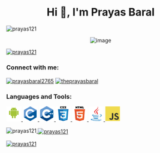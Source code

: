 <h1 align="center">Hi 👋, I'm Prayas Baral</h1>
<p align="left"> <img src="https://komarev.com/ghpvc/?username=prayas121&label=Profile%20views&color=0e75b6&style=flat" alt="prayas121" /> </p>

<div align="center">
  <img height="300" width="auto" src=https://user-images.githubusercontent.com/https://www.google.com/url?sa=i&url=https%3A%2F%2Fgithub.com%2Fecoknows&psig=AOvVaw20UKP9d6Z_9Gq12F71WEHm&ust=1709352110575000&source=images&cd=vfe&opi=89978449&ved=0CBIQjRxqFwoTCPiV3_6W0oQDFQAAAAAdAAAAABAE" alt="image"  />
</div>


<p align="left"> <a href="https://github.com/ryo-ma/github-profile-trophy"><img src="https://github-profile-trophy.vercel.app/?username=prayas121" alt="prayas121" /></a> </p>

<h3 align="left">Connect with me:</h3>
<p align="left">
<a href="https://fb.com/prayasbaral2765" target="blank"><img align="center" src="https://raw.githubusercontent.com/rahuldkjain/github-profile-readme-generator/master/src/images/icons/Social/facebook.svg" alt="prayasbaral2765" height="30" width="40" /></a>
<a href="https://instagram.com/theprayasbaral" target="blank"><img align="center" src="https://raw.githubusercontent.com/rahuldkjain/github-profile-readme-generator/master/src/images/icons/Social/instagram.svg" alt="theprayasbaral" height="30" width="40" /></a>
</p>

<h3 align="left">Languages and Tools:</h3>
<p align="left"> <a href="https://developer.android.com" target="_blank" rel="noreferrer"> <img src="https://raw.githubusercontent.com/devicons/devicon/master/icons/android/android-original-wordmark.svg" alt="android" width="40" height="40"/> </a> <a href="https://www.cprogramming.com/" target="_blank" rel="noreferrer"> <img src="https://raw.githubusercontent.com/devicons/devicon/master/icons/c/c-original.svg" alt="c" width="40" height="40"/> </a> <a href="https://www.w3schools.com/cpp/" target="_blank" rel="noreferrer"> <img src="https://raw.githubusercontent.com/devicons/devicon/master/icons/cplusplus/cplusplus-original.svg" alt="cplusplus" width="40" height="40"/> </a> <a href="https://www.w3schools.com/css/" target="_blank" rel="noreferrer"> <img src="https://raw.githubusercontent.com/devicons/devicon/master/icons/css3/css3-original-wordmark.svg" alt="css3" width="40" height="40"/> </a> <a href="https://www.w3.org/html/" target="_blank" rel="noreferrer"> <img src="https://raw.githubusercontent.com/devicons/devicon/master/icons/html5/html5-original-wordmark.svg" alt="html5" width="40" height="40"/> </a> <a href="https://www.java.com" target="_blank" rel="noreferrer"> <img src="https://raw.githubusercontent.com/devicons/devicon/master/icons/java/java-original.svg" alt="java" width="40" height="40"/> </a> <a href="https://developer.mozilla.org/en-US/docs/Web/JavaScript" target="_blank" rel="noreferrer"> <img src="https://raw.githubusercontent.com/devicons/devicon/master/icons/javascript/javascript-original.svg" alt="javascript" width="40" height="40"/> </a> <a href="https://vuepress.vuejs.org/" target="_blank" rel="noreferrer"> 

<p><img align="left" src="https://github-readme-stats.vercel.app/api/top-langs?username=prayas121&show_icons=true&locale=en&layout=compact" alt="prayas121" /></p>

<p>&nbsp;<img align="center" src="https://github-readme-stats.vercel.app/api?username=prayas121&show_icons=true&locale=en" alt="prayas121" /></p>

<p><img align="center" src="https://github-readme-streak-stats.herokuapp.com/?user=prayas121&" alt="prayas121" /></p>
